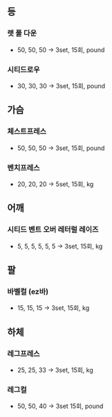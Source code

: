 ## 등

### 랫 풀 다운

- 50, 50, 50 -> 3set, 15회, pound

### 시티드로우

- 30, 30, 30 -> 3set, 15회, pound

## 가슴

### 체스트프레스

- 50, 50, 50 -> 3set, 15회, pound

### 벤치프레스

- 20, 20, 20 -> 5set, 15회, kg

## 어깨

### 시티드 벤트 오버 레터럴 레이즈

- 5, 5, 5, 5, 5, 5 -> 3set, 15회, kg

## 팔

### 바벨컬 (ez바)

- 15, 15, 15 -> 3set, 15회, kg

## 하체

### 레그프레스

- 25, 25, 33 -> 3set, 15회, kg

### 레그컬

- 50, 50, 40 -> 3set 15회, pound
